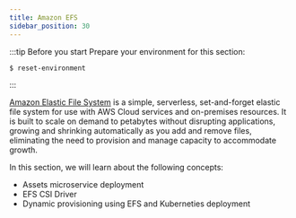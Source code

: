 ```yaml
---
title: Amazon EFS
sidebar_position: 30
---
```


:::tip Before you start
Prepare your environment for this section:

```bash timeout=300 wait=30
$ reset-environment 
```

:::

[Amazon Elastic File System](https://docs.aws.amazon.com/efs/latest/ug/whatisefs.html) is a simple, serverless, set-and-forget elastic file system for use with AWS Cloud services and on-premises resources. It is built to scale on demand to petabytes without disrupting applications, growing and shrinking automatically as you add and remove files, eliminating the need to provision and manage capacity to accommodate growth.

In this section, we will learn about the following concepts:
* Assets microservice deployment
* EFS CSI Driver
* Dynamic provisioning using EFS and Kuberneties deployment 